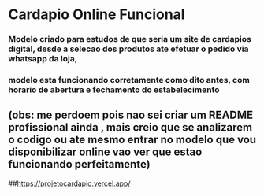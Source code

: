 # Cardapio Online Funcional
### Modelo criado para estudos de que seria um site de cardapios digital, desde a selecao dos produtos ate efetuar o pedido via whatsapp da loja,
### modelo esta funcionando corretamente como dito antes, com horario de abertura e fechamento do estabelecimento

## (obs: me perdoem pois nao sei criar um README profissional ainda , mais creio que se analizarem o codigo ou ate mesmo entrar no modelo que vou disponibilizar online vao ver que estao funcionando perfeitamente)

##https://projetocardapio.vercel.app/

